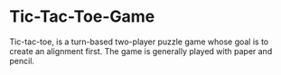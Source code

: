 # Tic-Tac-Toe-Game

 Tic-tac-toe, is a turn-based two-player puzzle game whose goal is to create an alignment first. The game is generally played with paper and pencil.
